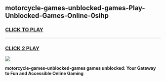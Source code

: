 
## motorcycle-games-unblocked-games-Play-Unblocked-Games-Online-0sihp
<h3>
<a href="https://premium76.site?title=motorcycle-games-unblocked-games&ref=25A">CLICK TO PLAY</a></h3>
<hr>

<h3>
<a href="https://premium76.site?title=motorcycle-games-unblocked-games&ref=25A">CLICK 2 PLAY</a>
  
</h3>

<a href="https://premium76.site?title=motorcycle-games-unblocked-games&ref=25A"><img src="https://clearcache.store/games.png"></a>


**motorcycle-games-unblocked-games games unblocked: Your Gateway to Fun and Accessible Online Gaming**
